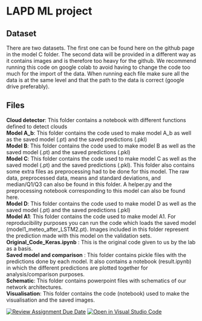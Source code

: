 # LAPD ML project 
## Dataset 
There are two datasets. The first one can be found here on the github page in the model C folder. The second data will be provided in a different way as it contains images and is therefore too heavy for the github. We recommend running this code on google colab to avoid having to change the code too much for the import of the data. When running each file make sure all the data is at the same level and that the path to the data is correct (google drive preferably).   

## Files 
**Cloud detector**:              This folder contains a notebook with different functions defined to detect clouds   
**Model A_b**:                   This folder contains the code used to make model A_b as well as the saved model (.pt) and the saved predictions (.pkl)     
**Model B**:                     This folder contains the code used to make model B as well as the saved model (.pt) and the saved predictions (.pkl)   
**Model C**:                     This folder contains the code used to make model C as well as the saved model (.pt) and the saved predictions (.pkl). This folder also contains some extra files as preprocessing had to be done for this model. The raw data, preprocessed data, means and standard deviations, and median/Q1/Q3 can also be found in this folder. A helper.py and the preprocessing notebook corresponding to this model can also be found here.   
**Model D**:                     This folder contains the code used to make model D as well as the saved model (.pt) and the saved predictions (.pkl)  
**Model A1**:                    This folder contains the code used to make model A1. For reproducibility purposes you can run the code which loads the saved model (model1_meteo_after_LSTM2.pt). Images included in this folder represent the prediction made with this model on the validation sets.  
**Original_Code_Keras.ipynb** :  This is the original code given to us by the lab as a basis.   
**Saved model and comparison** : This folder contains pickle files with the predictions done by each model. It also contains a notebook (result.ipynb) in which the different predictions are plotted together for analysis/comparison purposes.  
**Schematic**:                   This folder contains powerpoint files with schematics of our network architectures.  
**Visualisation**:               This folder contains the code (notebook) used to make the visualisation and the saved images.  



[![Review Assignment Due Date](https://classroom.github.com/assets/deadline-readme-button-24ddc0f5d75046c5622901739e7c5dd533143b0c8e959d652212380cedb1ea36.svg)](https://classroom.github.com/a/fEFF99tU)
[![Open in Visual Studio Code](https://classroom.github.com/assets/open-in-vscode-718a45dd9cf7e7f842a935f5ebbe5719a5e09af4491e668f4dbf3b35d5cca122.svg)](https://classroom.github.com/online_ide?assignment_repo_id=12971902&assignment_repo_type=AssignmentRepo)
